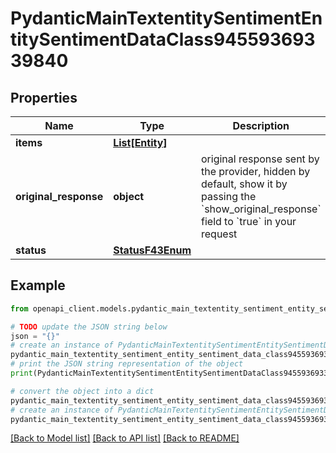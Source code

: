 # PydanticMainTextentitySentimentEntitySentimentDataClass94559369339840


## Properties

Name | Type | Description | Notes
------------ | ------------- | ------------- | -------------
**items** | [**List[Entity]**](Entity.md) |  | 
**original_response** | **object** | original response sent by the provider, hidden by default, show it by passing the &#x60;show_original_response&#x60; field to &#x60;true&#x60; in your request | [optional] 
**status** | [**StatusF43Enum**](StatusF43Enum.md) |  | 

## Example

```python
from openapi_client.models.pydantic_main_textentity_sentiment_entity_sentiment_data_class94559369339840 import PydanticMainTextentitySentimentEntitySentimentDataClass94559369339840

# TODO update the JSON string below
json = "{}"
# create an instance of PydanticMainTextentitySentimentEntitySentimentDataClass94559369339840 from a JSON string
pydantic_main_textentity_sentiment_entity_sentiment_data_class94559369339840_instance = PydanticMainTextentitySentimentEntitySentimentDataClass94559369339840.from_json(json)
# print the JSON string representation of the object
print(PydanticMainTextentitySentimentEntitySentimentDataClass94559369339840.to_json())

# convert the object into a dict
pydantic_main_textentity_sentiment_entity_sentiment_data_class94559369339840_dict = pydantic_main_textentity_sentiment_entity_sentiment_data_class94559369339840_instance.to_dict()
# create an instance of PydanticMainTextentitySentimentEntitySentimentDataClass94559369339840 from a dict
pydantic_main_textentity_sentiment_entity_sentiment_data_class94559369339840_form_dict = pydantic_main_textentity_sentiment_entity_sentiment_data_class94559369339840.from_dict(pydantic_main_textentity_sentiment_entity_sentiment_data_class94559369339840_dict)
```
[[Back to Model list]](../README.md#documentation-for-models) [[Back to API list]](../README.md#documentation-for-api-endpoints) [[Back to README]](../README.md)


